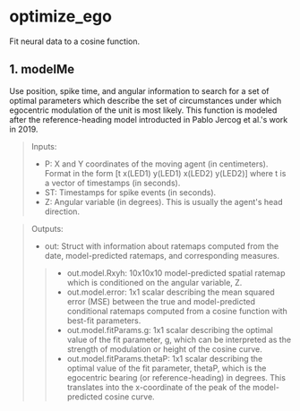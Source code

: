 # optimize_ego
Fit neural data to a cosine function.
## 1. modelMe
Use position, spike time, and angular information to search for a set of optimal parameters which describe the set of circumstances under which egocentric modulation of the unit is most likely. This function is modeled after the reference-heading model introducted in Pablo Jercog et al.'s work in 2019.

> Inputs:
> * P:   X and Y coordinates of the moving agent (in centimeters). Format in the form [t x(LED1) y(LED1) x(LED2) y(LED2)] where t is a vector of timestamps (in seconds).
> * ST:  Timestamps for spike events (in seconds).
> * Z:   Angular variable (in degrees). This is usually the agent's head direction.

> Outputs:
> * out: Struct with information about ratemaps computed from the date, model-predicted ratemaps, and corresponding measures.
>> * out.model.Rxyh: 10x10x10 model-predicted spatial ratemap which is conditioned on the angular variable, Z. 
>> * out.model.error: 1x1 scalar describing the mean squared error (MSE) between the true and model-predicted conditional ratemaps computed from a cosine function with best-fit parameters.
>> * out.model.fitParams.g: 1x1 scalar describing the optimal value of the fit parameter, g, which can be interpreted as the strength of modulation or height of the cosine curve.
>> * out.model.fitParams.thetaP: 1x1 scalar describing the optimal value of the fit parameter, thetaP, which is the egocentric bearing (or reference-heading) in degrees. This translates into the x-coordinate of the peak of the model-predicted cosine curve.
